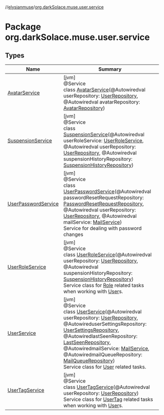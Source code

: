 //[elysianmuse](../../index.md)/[org.darkSolace.muse.user.service](index.md)

# Package org.darkSolace.muse.user.service

## Types

| Name | Summary |
|---|---|
| [AvatarService](-avatar-service/index.md) | [jvm]<br>@Service<br>class [AvatarService](-avatar-service/index.md)(@Autowiredval userRepository: [UserRepository](../org.darkSolace.muse.user.repository/-user-repository/index.md), @Autowiredval avatarRepository: [AvatarRepository](../org.darkSolace.muse.user.repository/-avatar-repository/index.md)) |
| [SuspensionService](-suspension-service/index.md) | [jvm]<br>@Service<br>class [SuspensionService](-suspension-service/index.md)(@Autowiredval userRoleService: [UserRoleService](-user-role-service/index.md), @Autowiredval userRepository: [UserRepository](../org.darkSolace.muse.user.repository/-user-repository/index.md), @Autowiredval suspensionHistoryRepository: [SuspensionHistoryRepository](../org.darkSolace.muse.user.repository/-suspension-history-repository/index.md)) |
| [UserPasswordService](-user-password-service/index.md) | [jvm]<br>@Service<br>class [UserPasswordService](-user-password-service/index.md)(@Autowiredval passwordResetRequestRepository: [PasswordResetRequestRepository](../org.darkSolace.muse.user.repository/-password-reset-request-repository/index.md), @Autowiredval userRepository: [UserRepository](../org.darkSolace.muse.user.repository/-user-repository/index.md), @Autowiredval mailService: [MailService](../org.darkSolace.muse.mail.service/-mail-service/index.md))<br>Service for dealing with password changes |
| [UserRoleService](-user-role-service/index.md) | [jvm]<br>@Service<br>class [UserRoleService](-user-role-service/index.md)(@Autowiredval userRepository: [UserRepository](../org.darkSolace.muse.user.repository/-user-repository/index.md), @Autowiredval suspensionHistoryRepository: [SuspensionHistoryRepository](../org.darkSolace.muse.user.repository/-suspension-history-repository/index.md))<br>Service class for [Role](../org.darkSolace.muse.user.model/-role/index.md) related tasks when working with [User](../org.darkSolace.muse.user.model/-user/index.md)s. |
| [UserService](-user-service/index.md) | [jvm]<br>@Service<br>class [UserService](-user-service/index.md)(@Autowiredval userRepository: [UserRepository](../org.darkSolace.muse.user.repository/-user-repository/index.md), @AutowireduserSettingsRepository: [UserSettingsRepository](../org.darkSolace.muse.user.repository/-user-settings-repository/index.md), @AutowiredlastSeenRepository: [LastSeenRepository](../org.darkSolace.muse.lastSeen.repository/-last-seen-repository/index.md), @AutowiredmailService: [MailService](../org.darkSolace.muse.mail.service/-mail-service/index.md), @AutowiredmailQueueRepository: [MailQueueRepository](../org.darkSolace.muse.mail.repository/-mail-queue-repository/index.md))<br>Service class for [User](../org.darkSolace.muse.user.model/-user/index.md) related tasks. |
| [UserTagService](-user-tag-service/index.md) | [jvm]<br>@Service<br>class [UserTagService](-user-tag-service/index.md)(@Autowiredval userRepository: [UserRepository](../org.darkSolace.muse.user.repository/-user-repository/index.md))<br>Service class for [UserTag](../org.darkSolace.muse.user.model/-user-tag/index.md) related tasks when working with [User](../org.darkSolace.muse.user.model/-user/index.md)s. |
